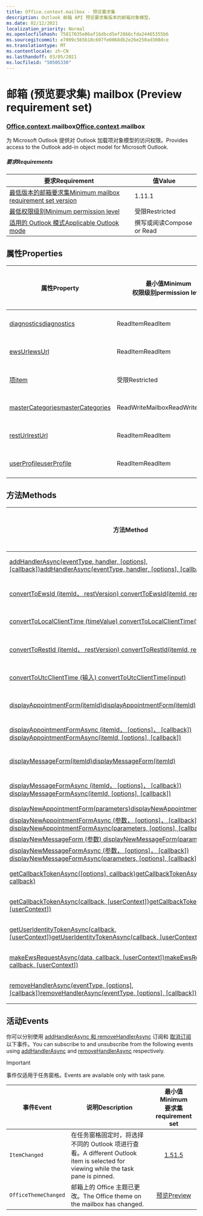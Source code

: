 ```yaml
---
title: Office.context.mailbox - 预览要求集
description: Outlook 邮箱 API 预览要求集版本的邮箱对象模型。
ms.date: 02/12/2021
localization_priority: Normal
ms.openlocfilehash: 75817035e06af16dbcd5ef2866cfda24465355b6
ms.sourcegitcommit: e7009c565b18c607fe0868db2e26e250ad308dce
ms.translationtype: MT
ms.contentlocale: zh-CN
ms.lasthandoff: 03/05/2021
ms.locfileid: "50505330"
---
```

# <a name="mailbox-preview-requirement-set"></a><span data-ttu-id="5c295-103">邮箱 (预览要求集) </span><span class="sxs-lookup"><span data-stu-id="5c295-103">mailbox (Preview requirement set)</span></span>

### <a name="officecontextmailbox"></a><span data-ttu-id="5c295-104">[Office](office.md)[.context](office.context.md).mailbox</span><span class="sxs-lookup"><span data-stu-id="5c295-104">[Office](office.md)[.context](office.context.md).mailbox</span></span>

<span data-ttu-id="5c295-105">为 Microsoft Outlook 提供对 Outlook 加载项对象模型的访问权限。</span><span class="sxs-lookup"><span data-stu-id="5c295-105">Provides access to the Outlook add-in object model for Microsoft Outlook.</span></span>

##### <a name="requirements"></a><span data-ttu-id="5c295-106">要求</span><span class="sxs-lookup"><span data-stu-id="5c295-106">Requirements</span></span>

|<span data-ttu-id="5c295-107">要求</span><span class="sxs-lookup"><span data-stu-id="5c295-107">Requirement</span></span>| <span data-ttu-id="5c295-108">值</span><span class="sxs-lookup"><span data-stu-id="5c295-108">Value</span></span>|
|---|---|
|[<span data-ttu-id="5c295-109">最低版本的邮箱要求集</span><span class="sxs-lookup"><span data-stu-id="5c295-109">Minimum mailbox requirement set version</span></span>](../../requirement-sets/outlook-api-requirement-sets.md)| <span data-ttu-id="5c295-110">1.1</span><span class="sxs-lookup"><span data-stu-id="5c295-110">1.1</span></span>|
|[<span data-ttu-id="5c295-111">最低权限级别</span><span class="sxs-lookup"><span data-stu-id="5c295-111">Minimum permission level</span></span>](../../../outlook/understanding-outlook-add-in-permissions.md)| <span data-ttu-id="5c295-112">受限</span><span class="sxs-lookup"><span data-stu-id="5c295-112">Restricted</span></span>|
|[<span data-ttu-id="5c295-113">适用的 Outlook 模式</span><span class="sxs-lookup"><span data-stu-id="5c295-113">Applicable Outlook mode</span></span>](../../../outlook/outlook-add-ins-overview.md#extension-points)| <span data-ttu-id="5c295-114">撰写或阅读</span><span class="sxs-lookup"><span data-stu-id="5c295-114">Compose or Read</span></span>|

## <a name="properties"></a><span data-ttu-id="5c295-115">属性</span><span class="sxs-lookup"><span data-stu-id="5c295-115">Properties</span></span>

| <span data-ttu-id="5c295-116">属性</span><span class="sxs-lookup"><span data-stu-id="5c295-116">Property</span></span> | <span data-ttu-id="5c295-117">最小值</span><span class="sxs-lookup"><span data-stu-id="5c295-117">Minimum</span></span><br><span data-ttu-id="5c295-118">权限级别</span><span class="sxs-lookup"><span data-stu-id="5c295-118">permission level</span></span> | <span data-ttu-id="5c295-119">模式</span><span class="sxs-lookup"><span data-stu-id="5c295-119">Modes</span></span> | <span data-ttu-id="5c295-120">返回类型</span><span class="sxs-lookup"><span data-stu-id="5c295-120">Return type</span></span> | <span data-ttu-id="5c295-121">最小值</span><span class="sxs-lookup"><span data-stu-id="5c295-121">Minimum</span></span><br><span data-ttu-id="5c295-122">要求集</span><span class="sxs-lookup"><span data-stu-id="5c295-122">requirement set</span></span> |
|---|---|---|---|:---:|
| [<span data-ttu-id="5c295-123">diagnostics</span><span class="sxs-lookup"><span data-stu-id="5c295-123">diagnostics</span></span>](/javascript/api/outlook/office.mailbox?view=outlook-js-preview&preserve-view=true#diagnostics) | <span data-ttu-id="5c295-124">ReadItem</span><span class="sxs-lookup"><span data-stu-id="5c295-124">ReadItem</span></span> | <span data-ttu-id="5c295-125">撰写</span><span class="sxs-lookup"><span data-stu-id="5c295-125">Compose</span></span><br><span data-ttu-id="5c295-126">读取</span><span class="sxs-lookup"><span data-stu-id="5c295-126">Read</span></span> | [<span data-ttu-id="5c295-127">Diagnostics</span><span class="sxs-lookup"><span data-stu-id="5c295-127">Diagnostics</span></span>](/javascript/api/outlook/office.diagnostics?view=outlook-js-preview&preserve-view=true) | [<span data-ttu-id="5c295-128">1.1</span><span class="sxs-lookup"><span data-stu-id="5c295-128">1.1</span></span>](../requirement-set-1.1/outlook-requirement-set-1.1.md) |
| [<span data-ttu-id="5c295-129">ewsUrl</span><span class="sxs-lookup"><span data-stu-id="5c295-129">ewsUrl</span></span>](/javascript/api/outlook/office.mailbox?view=outlook-js-preview&preserve-view=true#ewsurl) | <span data-ttu-id="5c295-130">ReadItem</span><span class="sxs-lookup"><span data-stu-id="5c295-130">ReadItem</span></span> | <span data-ttu-id="5c295-131">撰写</span><span class="sxs-lookup"><span data-stu-id="5c295-131">Compose</span></span><br><span data-ttu-id="5c295-132">读取</span><span class="sxs-lookup"><span data-stu-id="5c295-132">Read</span></span> | <span data-ttu-id="5c295-133">String</span><span class="sxs-lookup"><span data-stu-id="5c295-133">String</span></span> | [<span data-ttu-id="5c295-134">1.1</span><span class="sxs-lookup"><span data-stu-id="5c295-134">1.1</span></span>](../requirement-set-1.1/outlook-requirement-set-1.1.md) |
| [<span data-ttu-id="5c295-135">项</span><span class="sxs-lookup"><span data-stu-id="5c295-135">item</span></span>](office.context.mailbox.item.md) | <span data-ttu-id="5c295-136">受限</span><span class="sxs-lookup"><span data-stu-id="5c295-136">Restricted</span></span> | <span data-ttu-id="5c295-137">撰写</span><span class="sxs-lookup"><span data-stu-id="5c295-137">Compose</span></span><br><span data-ttu-id="5c295-138">读取</span><span class="sxs-lookup"><span data-stu-id="5c295-138">Read</span></span> | [<span data-ttu-id="5c295-139">项目</span><span class="sxs-lookup"><span data-stu-id="5c295-139">Item</span></span>](/javascript/api/outlook/office.item?view=outlook-js-preview&preserve-view=true) | [<span data-ttu-id="5c295-140">1.1</span><span class="sxs-lookup"><span data-stu-id="5c295-140">1.1</span></span>](../requirement-set-1.1/outlook-requirement-set-1.1.md) |
| [<span data-ttu-id="5c295-141">masterCategories</span><span class="sxs-lookup"><span data-stu-id="5c295-141">masterCategories</span></span>](/javascript/api/outlook/office.mailbox?view=outlook-js-preview&preserve-view=true#mastercategories) | <span data-ttu-id="5c295-142">ReadWriteMailbox</span><span class="sxs-lookup"><span data-stu-id="5c295-142">ReadWriteMailbox</span></span> | <span data-ttu-id="5c295-143">撰写</span><span class="sxs-lookup"><span data-stu-id="5c295-143">Compose</span></span><br><span data-ttu-id="5c295-144">读取</span><span class="sxs-lookup"><span data-stu-id="5c295-144">Read</span></span> | [<span data-ttu-id="5c295-145">MasterCategories</span><span class="sxs-lookup"><span data-stu-id="5c295-145">MasterCategories</span></span>](/javascript/api/outlook/office.mastercategories?view=outlook-js-preview&preserve-view=true) | [<span data-ttu-id="5c295-146">1.8</span><span class="sxs-lookup"><span data-stu-id="5c295-146">1.8</span></span>](../requirement-set-1.8/outlook-requirement-set-1.8.md) |
| [<span data-ttu-id="5c295-147">restUrl</span><span class="sxs-lookup"><span data-stu-id="5c295-147">restUrl</span></span>](/javascript/api/outlook/office.mailbox?view=outlook-js-preview&preserve-view=true#resturl) | <span data-ttu-id="5c295-148">ReadItem</span><span class="sxs-lookup"><span data-stu-id="5c295-148">ReadItem</span></span> | <span data-ttu-id="5c295-149">撰写</span><span class="sxs-lookup"><span data-stu-id="5c295-149">Compose</span></span><br><span data-ttu-id="5c295-150">读取</span><span class="sxs-lookup"><span data-stu-id="5c295-150">Read</span></span> | <span data-ttu-id="5c295-151">String</span><span class="sxs-lookup"><span data-stu-id="5c295-151">String</span></span> | [<span data-ttu-id="5c295-152">1.5</span><span class="sxs-lookup"><span data-stu-id="5c295-152">1.5</span></span>](../requirement-set-1.5/outlook-requirement-set-1.5.md) |
| [<span data-ttu-id="5c295-153">userProfile</span><span class="sxs-lookup"><span data-stu-id="5c295-153">userProfile</span></span>](/javascript/api/outlook/office.mailbox?view=outlook-js-preview&preserve-view=true#userprofile) | <span data-ttu-id="5c295-154">ReadItem</span><span class="sxs-lookup"><span data-stu-id="5c295-154">ReadItem</span></span> | <span data-ttu-id="5c295-155">撰写</span><span class="sxs-lookup"><span data-stu-id="5c295-155">Compose</span></span><br><span data-ttu-id="5c295-156">读取</span><span class="sxs-lookup"><span data-stu-id="5c295-156">Read</span></span> | [<span data-ttu-id="5c295-157">UserProfile</span><span class="sxs-lookup"><span data-stu-id="5c295-157">UserProfile</span></span>](/javascript/api/outlook/office.userprofile?view=outlook-js-preview&preserve-view=true) | [<span data-ttu-id="5c295-158">1.1</span><span class="sxs-lookup"><span data-stu-id="5c295-158">1.1</span></span>](../requirement-set-1.1/outlook-requirement-set-1.1.md) |

## <a name="methods"></a><span data-ttu-id="5c295-159">方法</span><span class="sxs-lookup"><span data-stu-id="5c295-159">Methods</span></span>

| <span data-ttu-id="5c295-160">方法</span><span class="sxs-lookup"><span data-stu-id="5c295-160">Method</span></span> | <span data-ttu-id="5c295-161">最小值</span><span class="sxs-lookup"><span data-stu-id="5c295-161">Minimum</span></span><br><span data-ttu-id="5c295-162">权限级别</span><span class="sxs-lookup"><span data-stu-id="5c295-162">permission level</span></span> | <span data-ttu-id="5c295-163">模式</span><span class="sxs-lookup"><span data-stu-id="5c295-163">Modes</span></span> | <span data-ttu-id="5c295-164">最小值</span><span class="sxs-lookup"><span data-stu-id="5c295-164">Minimum</span></span><br><span data-ttu-id="5c295-165">要求集</span><span class="sxs-lookup"><span data-stu-id="5c295-165">requirement set</span></span> |
|---|---|---|:---:|
| <span data-ttu-id="5c295-166">[addHandlerAsync(eventType, handler, [options], [callback])](/javascript/api/outlook/office.mailbox?view=outlook-js-preview&preserve-view=true#addhandlerasync-eventtype--handler--options--callback-)</span><span class="sxs-lookup"><span data-stu-id="5c295-166">[addHandlerAsync(eventType, handler, [options], [callback])](/javascript/api/outlook/office.mailbox?view=outlook-js-preview&preserve-view=true#addhandlerasync-eventtype--handler--options--callback-)</span></span> | <span data-ttu-id="5c295-167">ReadItem</span><span class="sxs-lookup"><span data-stu-id="5c295-167">ReadItem</span></span> | <span data-ttu-id="5c295-168">撰写</span><span class="sxs-lookup"><span data-stu-id="5c295-168">Compose</span></span><br><span data-ttu-id="5c295-169">读取</span><span class="sxs-lookup"><span data-stu-id="5c295-169">Read</span></span> | [<span data-ttu-id="5c295-170">1.5</span><span class="sxs-lookup"><span data-stu-id="5c295-170">1.5</span></span>](../requirement-set-1.5/outlook-requirement-set-1.5.md) |
| [<span data-ttu-id="5c295-171">convertToEwsId (itemId， restVersion) </span><span class="sxs-lookup"><span data-stu-id="5c295-171">convertToEwsId(itemId, restVersion)</span></span>](/javascript/api/outlook/office.mailbox?view=outlook-js-preview&preserve-view=true#converttoewsid-itemid--restversion-) | <span data-ttu-id="5c295-172">受限</span><span class="sxs-lookup"><span data-stu-id="5c295-172">Restricted</span></span> | <span data-ttu-id="5c295-173">撰写</span><span class="sxs-lookup"><span data-stu-id="5c295-173">Compose</span></span><br><span data-ttu-id="5c295-174">读取</span><span class="sxs-lookup"><span data-stu-id="5c295-174">Read</span></span> | [<span data-ttu-id="5c295-175">1.3</span><span class="sxs-lookup"><span data-stu-id="5c295-175">1.3</span></span>](../requirement-set-1.3/outlook-requirement-set-1.3.md) |
| [<span data-ttu-id="5c295-176">convertToLocalClientTime (timeValue) </span><span class="sxs-lookup"><span data-stu-id="5c295-176">convertToLocalClientTime(timeValue)</span></span>](/javascript/api/outlook/office.mailbox?view=outlook-js-preview&preserve-view=true#converttolocalclienttime-timevalue-) | <span data-ttu-id="5c295-177">ReadItem</span><span class="sxs-lookup"><span data-stu-id="5c295-177">ReadItem</span></span> | <span data-ttu-id="5c295-178">撰写</span><span class="sxs-lookup"><span data-stu-id="5c295-178">Compose</span></span><br><span data-ttu-id="5c295-179">读取</span><span class="sxs-lookup"><span data-stu-id="5c295-179">Read</span></span> | [<span data-ttu-id="5c295-180">1.1</span><span class="sxs-lookup"><span data-stu-id="5c295-180">1.1</span></span>](../requirement-set-1.1/outlook-requirement-set-1.1.md) |
| [<span data-ttu-id="5c295-181">convertToRestId (itemId， restVersion) </span><span class="sxs-lookup"><span data-stu-id="5c295-181">convertToRestId(itemId, restVersion)</span></span>](/javascript/api/outlook/office.mailbox?view=outlook-js-preview&preserve-view=true#converttorestid-itemid--restversion-) | <span data-ttu-id="5c295-182">受限</span><span class="sxs-lookup"><span data-stu-id="5c295-182">Restricted</span></span> | <span data-ttu-id="5c295-183">撰写</span><span class="sxs-lookup"><span data-stu-id="5c295-183">Compose</span></span><br><span data-ttu-id="5c295-184">读取</span><span class="sxs-lookup"><span data-stu-id="5c295-184">Read</span></span> | [<span data-ttu-id="5c295-185">1.3</span><span class="sxs-lookup"><span data-stu-id="5c295-185">1.3</span></span>](../requirement-set-1.3/outlook-requirement-set-1.3.md) |
| [<span data-ttu-id="5c295-186">convertToUtcClientTime (输入) </span><span class="sxs-lookup"><span data-stu-id="5c295-186">convertToUtcClientTime(input)</span></span>](/javascript/api/outlook/office.mailbox?view=outlook-js-preview&preserve-view=true#converttoutcclienttime-input-) | <span data-ttu-id="5c295-187">ReadItem</span><span class="sxs-lookup"><span data-stu-id="5c295-187">ReadItem</span></span> | <span data-ttu-id="5c295-188">撰写</span><span class="sxs-lookup"><span data-stu-id="5c295-188">Compose</span></span><br><span data-ttu-id="5c295-189">读取</span><span class="sxs-lookup"><span data-stu-id="5c295-189">Read</span></span> | [<span data-ttu-id="5c295-190">1.1</span><span class="sxs-lookup"><span data-stu-id="5c295-190">1.1</span></span>](../requirement-set-1.1/outlook-requirement-set-1.1.md) |
| [<span data-ttu-id="5c295-191">displayAppointmentForm(itemId)</span><span class="sxs-lookup"><span data-stu-id="5c295-191">displayAppointmentForm(itemId)</span></span>](/javascript/api/outlook/office.mailbox?view=outlook-js-preview&preserve-view=true#displayappointmentform-itemid-) | <span data-ttu-id="5c295-192">ReadItem</span><span class="sxs-lookup"><span data-stu-id="5c295-192">ReadItem</span></span> | <span data-ttu-id="5c295-193">撰写</span><span class="sxs-lookup"><span data-stu-id="5c295-193">Compose</span></span><br><span data-ttu-id="5c295-194">读取</span><span class="sxs-lookup"><span data-stu-id="5c295-194">Read</span></span> | [<span data-ttu-id="5c295-195">1.1</span><span class="sxs-lookup"><span data-stu-id="5c295-195">1.1</span></span>](../requirement-set-1.1/outlook-requirement-set-1.1.md) |
| <span data-ttu-id="5c295-196">[displayAppointmentFormAsync (itemId， [options]， [callback]) ](/javascript/api/outlook/office.mailbox?view=outlook-js-preview&preserve-view=true#displayappointmentform-itemid--options--callback-)</span><span class="sxs-lookup"><span data-stu-id="5c295-196">[displayAppointmentFormAsync(itemId, [options], [callback])](/javascript/api/outlook/office.mailbox?view=outlook-js-preview&preserve-view=true#displayappointmentform-itemid--options--callback-)</span></span> | <span data-ttu-id="5c295-197">ReadItem</span><span class="sxs-lookup"><span data-stu-id="5c295-197">ReadItem</span></span> | <span data-ttu-id="5c295-198">撰写</span><span class="sxs-lookup"><span data-stu-id="5c295-198">Compose</span></span><br><span data-ttu-id="5c295-199">读取</span><span class="sxs-lookup"><span data-stu-id="5c295-199">Read</span></span> | [<span data-ttu-id="5c295-200">1.9</span><span class="sxs-lookup"><span data-stu-id="5c295-200">1.9</span></span>](../requirement-set-1.9/outlook-requirement-set-1.9.md) |
| [<span data-ttu-id="5c295-201">displayMessageForm(itemId)</span><span class="sxs-lookup"><span data-stu-id="5c295-201">displayMessageForm(itemId)</span></span>](/javascript/api/outlook/office.mailbox?view=outlook-js-preview&preserve-view=true#displaymessageform-itemid-) | <span data-ttu-id="5c295-202">ReadItem</span><span class="sxs-lookup"><span data-stu-id="5c295-202">ReadItem</span></span> | <span data-ttu-id="5c295-203">撰写</span><span class="sxs-lookup"><span data-stu-id="5c295-203">Compose</span></span><br><span data-ttu-id="5c295-204">读取</span><span class="sxs-lookup"><span data-stu-id="5c295-204">Read</span></span> | [<span data-ttu-id="5c295-205">1.1</span><span class="sxs-lookup"><span data-stu-id="5c295-205">1.1</span></span>](../requirement-set-1.1/outlook-requirement-set-1.1.md) |
| <span data-ttu-id="5c295-206">[displayMessageFormAsync (itemId， [options]， [callback]) ](/javascript/api/outlook/office.mailbox?view=outlook-js-preview&preserve-view=true#displaymessageform-itemid--options--callback-)</span><span class="sxs-lookup"><span data-stu-id="5c295-206">[displayMessageFormAsync(itemId, [options], [callback])](/javascript/api/outlook/office.mailbox?view=outlook-js-preview&preserve-view=true#displaymessageform-itemid--options--callback-)</span></span> | <span data-ttu-id="5c295-207">ReadItem</span><span class="sxs-lookup"><span data-stu-id="5c295-207">ReadItem</span></span> | <span data-ttu-id="5c295-208">撰写</span><span class="sxs-lookup"><span data-stu-id="5c295-208">Compose</span></span><br><span data-ttu-id="5c295-209">读取</span><span class="sxs-lookup"><span data-stu-id="5c295-209">Read</span></span> | [<span data-ttu-id="5c295-210">1.9</span><span class="sxs-lookup"><span data-stu-id="5c295-210">1.9</span></span>](../requirement-set-1.9/outlook-requirement-set-1.9.md) |
| [<span data-ttu-id="5c295-211">displayNewAppointmentForm(parameters)</span><span class="sxs-lookup"><span data-stu-id="5c295-211">displayNewAppointmentForm(parameters)</span></span>](/javascript/api/outlook/office.mailbox?view=outlook-js-preview&preserve-view=true#displaynewappointmentform-parameters-) | <span data-ttu-id="5c295-212">ReadItem</span><span class="sxs-lookup"><span data-stu-id="5c295-212">ReadItem</span></span> | <span data-ttu-id="5c295-213">读取</span><span class="sxs-lookup"><span data-stu-id="5c295-213">Read</span></span> | [<span data-ttu-id="5c295-214">1.1</span><span class="sxs-lookup"><span data-stu-id="5c295-214">1.1</span></span>](../requirement-set-1.1/outlook-requirement-set-1.1.md) |
| <span data-ttu-id="5c295-215">[displayNewAppointmentFormAsync (参数， [options]， [callback]) ](/javascript/api/outlook/office.mailbox?view=outlook-js-preview&preserve-view=true#displaynewappointmentform-parameters--options--callback-)</span><span class="sxs-lookup"><span data-stu-id="5c295-215">[displayNewAppointmentFormAsync(parameters, [options], [callback])](/javascript/api/outlook/office.mailbox?view=outlook-js-preview&preserve-view=true#displaynewappointmentform-parameters--options--callback-)</span></span> | <span data-ttu-id="5c295-216">ReadItem</span><span class="sxs-lookup"><span data-stu-id="5c295-216">ReadItem</span></span> | <span data-ttu-id="5c295-217">读取</span><span class="sxs-lookup"><span data-stu-id="5c295-217">Read</span></span> | [<span data-ttu-id="5c295-218">1.9</span><span class="sxs-lookup"><span data-stu-id="5c295-218">1.9</span></span>](../requirement-set-1.9/outlook-requirement-set-1.9.md) |
| [<span data-ttu-id="5c295-219">displayNewMessageForm (参数) </span><span class="sxs-lookup"><span data-stu-id="5c295-219">displayNewMessageForm(parameters)</span></span>](/javascript/api/outlook/office.mailbox?view=outlook-js-preview&preserve-view=true#displaynewmessageform-parameters-) | <span data-ttu-id="5c295-220">ReadItem</span><span class="sxs-lookup"><span data-stu-id="5c295-220">ReadItem</span></span> | <span data-ttu-id="5c295-221">读取</span><span class="sxs-lookup"><span data-stu-id="5c295-221">Read</span></span> | [<span data-ttu-id="5c295-222">1.6</span><span class="sxs-lookup"><span data-stu-id="5c295-222">1.6</span></span>](../requirement-set-1.6/outlook-requirement-set-1.6.md) |
| <span data-ttu-id="5c295-223">[displayNewMessageFormAsync (参数， [options]， [callback]) ](/javascript/api/outlook/office.mailbox?view=outlook-js-preview&preserve-view=true#displaynewmessageform-parameters--options--callback-)</span><span class="sxs-lookup"><span data-stu-id="5c295-223">[displayNewMessageFormAsync(parameters, [options], [callback])](/javascript/api/outlook/office.mailbox?view=outlook-js-preview&preserve-view=true#displaynewmessageform-parameters--options--callback-)</span></span> | <span data-ttu-id="5c295-224">ReadItem</span><span class="sxs-lookup"><span data-stu-id="5c295-224">ReadItem</span></span> | <span data-ttu-id="5c295-225">读取</span><span class="sxs-lookup"><span data-stu-id="5c295-225">Read</span></span> | [<span data-ttu-id="5c295-226">1.9</span><span class="sxs-lookup"><span data-stu-id="5c295-226">1.9</span></span>](../requirement-set-1.9/outlook-requirement-set-1.9.md) |
| <span data-ttu-id="5c295-227">[getCallbackTokenAsync([options], callback)](/javascript/api/outlook/office.mailbox?view=outlook-js-preview&preserve-view=true#getcallbacktokenasync-options--callback-)</span><span class="sxs-lookup"><span data-stu-id="5c295-227">[getCallbackTokenAsync([options], callback)](/javascript/api/outlook/office.mailbox?view=outlook-js-preview&preserve-view=true#getcallbacktokenasync-options--callback-)</span></span> | <span data-ttu-id="5c295-228">ReadItem</span><span class="sxs-lookup"><span data-stu-id="5c295-228">ReadItem</span></span> | <span data-ttu-id="5c295-229">撰写</span><span class="sxs-lookup"><span data-stu-id="5c295-229">Compose</span></span><br><span data-ttu-id="5c295-230">读取</span><span class="sxs-lookup"><span data-stu-id="5c295-230">Read</span></span> | [<span data-ttu-id="5c295-231">1.5</span><span class="sxs-lookup"><span data-stu-id="5c295-231">1.5</span></span>](../requirement-set-1.5/outlook-requirement-set-1.5.md) |
| <span data-ttu-id="5c295-232">[getCallbackTokenAsync(callback, [userContext])](/javascript/api/outlook/office.mailbox?view=outlook-js-preview&preserve-view=true#getcallbacktokenasync-callback--usercontext-)</span><span class="sxs-lookup"><span data-stu-id="5c295-232">[getCallbackTokenAsync(callback, [userContext])](/javascript/api/outlook/office.mailbox?view=outlook-js-preview&preserve-view=true#getcallbacktokenasync-callback--usercontext-)</span></span> | <span data-ttu-id="5c295-233">ReadItem</span><span class="sxs-lookup"><span data-stu-id="5c295-233">ReadItem</span></span> | <span data-ttu-id="5c295-234">撰写</span><span class="sxs-lookup"><span data-stu-id="5c295-234">Compose</span></span><br><span data-ttu-id="5c295-235">读取</span><span class="sxs-lookup"><span data-stu-id="5c295-235">Read</span></span> | [<span data-ttu-id="5c295-236">1.3</span><span class="sxs-lookup"><span data-stu-id="5c295-236">1.3</span></span>](../requirement-set-1.3/outlook-requirement-set-1.3.md)<br>[<span data-ttu-id="5c295-237">1.1</span><span class="sxs-lookup"><span data-stu-id="5c295-237">1.1</span></span>](../requirement-set-1.1/outlook-requirement-set-1.1.md) |
| <span data-ttu-id="5c295-238">[getUserIdentityTokenAsync(callback, [userContext])](/javascript/api/outlook/office.mailbox?view=outlook-js-preview&preserve-view=true#getuseridentitytokenasync-callback--usercontext-)</span><span class="sxs-lookup"><span data-stu-id="5c295-238">[getUserIdentityTokenAsync(callback, [userContext])](/javascript/api/outlook/office.mailbox?view=outlook-js-preview&preserve-view=true#getuseridentitytokenasync-callback--usercontext-)</span></span> | <span data-ttu-id="5c295-239">ReadItem</span><span class="sxs-lookup"><span data-stu-id="5c295-239">ReadItem</span></span> | <span data-ttu-id="5c295-240">撰写</span><span class="sxs-lookup"><span data-stu-id="5c295-240">Compose</span></span><br><span data-ttu-id="5c295-241">读取</span><span class="sxs-lookup"><span data-stu-id="5c295-241">Read</span></span> | [<span data-ttu-id="5c295-242">1.1</span><span class="sxs-lookup"><span data-stu-id="5c295-242">1.1</span></span>](../requirement-set-1.1/outlook-requirement-set-1.1.md) |
| <span data-ttu-id="5c295-243">[makeEwsRequestAsync(data, callback, [userContext])](/javascript/api/outlook/office.mailbox?view=outlook-js-preview&preserve-view=true#makeewsrequestasync-data--callback--usercontext-)</span><span class="sxs-lookup"><span data-stu-id="5c295-243">[makeEwsRequestAsync(data, callback, [userContext])](/javascript/api/outlook/office.mailbox?view=outlook-js-preview&preserve-view=true#makeewsrequestasync-data--callback--usercontext-)</span></span> | <span data-ttu-id="5c295-244">ReadWriteMailbox</span><span class="sxs-lookup"><span data-stu-id="5c295-244">ReadWriteMailbox</span></span> | <span data-ttu-id="5c295-245">撰写</span><span class="sxs-lookup"><span data-stu-id="5c295-245">Compose</span></span><br><span data-ttu-id="5c295-246">读取</span><span class="sxs-lookup"><span data-stu-id="5c295-246">Read</span></span> | [<span data-ttu-id="5c295-247">1.1</span><span class="sxs-lookup"><span data-stu-id="5c295-247">1.1</span></span>](../requirement-set-1.1/outlook-requirement-set-1.1.md) |
| <span data-ttu-id="5c295-248">[removeHandlerAsync(eventType, [options], [callback])](/javascript/api/outlook/office.mailbox?view=outlook-js-preview&preserve-view=true#removehandlerasync-eventtype--options--callback-)</span><span class="sxs-lookup"><span data-stu-id="5c295-248">[removeHandlerAsync(eventType, [options], [callback])](/javascript/api/outlook/office.mailbox?view=outlook-js-preview&preserve-view=true#removehandlerasync-eventtype--options--callback-)</span></span> | <span data-ttu-id="5c295-249">ReadItem</span><span class="sxs-lookup"><span data-stu-id="5c295-249">ReadItem</span></span> | <span data-ttu-id="5c295-250">撰写</span><span class="sxs-lookup"><span data-stu-id="5c295-250">Compose</span></span><br><span data-ttu-id="5c295-251">读取</span><span class="sxs-lookup"><span data-stu-id="5c295-251">Read</span></span> | [<span data-ttu-id="5c295-252">1.5</span><span class="sxs-lookup"><span data-stu-id="5c295-252">1.5</span></span>](../requirement-set-1.5/outlook-requirement-set-1.5.md) |

## <a name="events"></a><span data-ttu-id="5c295-253">活动</span><span class="sxs-lookup"><span data-stu-id="5c295-253">Events</span></span>

<span data-ttu-id="5c295-254">你可以分别使用 [addHandlerAsync 和 removeHandlerAsync](/javascript/api/outlook/office.mailbox?view=outlook-js-preview&preserve-view=true#addhandlerasync-eventtype--handler--options--callback-) 订阅和 [取消订阅](/javascript/api/outlook/office.mailbox?view=outlook-js-preview&preserve-view=true#removehandlerasync-eventtype--options--callback-) 以下事件。</span><span class="sxs-lookup"><span data-stu-id="5c295-254">You can subscribe to and unsubscribe from the following events using [addHandlerAsync](/javascript/api/outlook/office.mailbox?view=outlook-js-preview&preserve-view=true#addhandlerasync-eventtype--handler--options--callback-) and [removeHandlerAsync](/javascript/api/outlook/office.mailbox?view=outlook-js-preview&preserve-view=true#removehandlerasync-eventtype--options--callback-) respectively.</span></span>

> [!IMPORTANT]
> <span data-ttu-id="5c295-255">事件仅适用于任务窗格。</span><span class="sxs-lookup"><span data-stu-id="5c295-255">Events are available only with task pane.</span></span>

| <span data-ttu-id="5c295-256">事件</span><span class="sxs-lookup"><span data-stu-id="5c295-256">Event</span></span> | <span data-ttu-id="5c295-257">说明</span><span class="sxs-lookup"><span data-stu-id="5c295-257">Description</span></span> | <span data-ttu-id="5c295-258">最小值</span><span class="sxs-lookup"><span data-stu-id="5c295-258">Minimum</span></span><br><span data-ttu-id="5c295-259">要求集</span><span class="sxs-lookup"><span data-stu-id="5c295-259">requirement set</span></span> |
|---|---|:---:|
|`ItemChanged`| <span data-ttu-id="5c295-260">在任务窗格固定时，将选择不同的 Outlook 项进行查看。</span><span class="sxs-lookup"><span data-stu-id="5c295-260">A different Outlook item is selected for viewing while the task pane is pinned.</span></span> | [<span data-ttu-id="5c295-261">1.5</span><span class="sxs-lookup"><span data-stu-id="5c295-261">1.5</span></span>](../requirement-set-1.5/outlook-requirement-set-1.5.md) |
|`OfficeThemeChanged`| <span data-ttu-id="5c295-262">邮箱上的 Office 主题已更改。</span><span class="sxs-lookup"><span data-stu-id="5c295-262">The Office theme on the mailbox has changed.</span></span> | [<span data-ttu-id="5c295-263">预览</span><span class="sxs-lookup"><span data-stu-id="5c295-263">Preview</span></span>](../preview-requirement-set/outlook-requirement-set-preview.md) |
